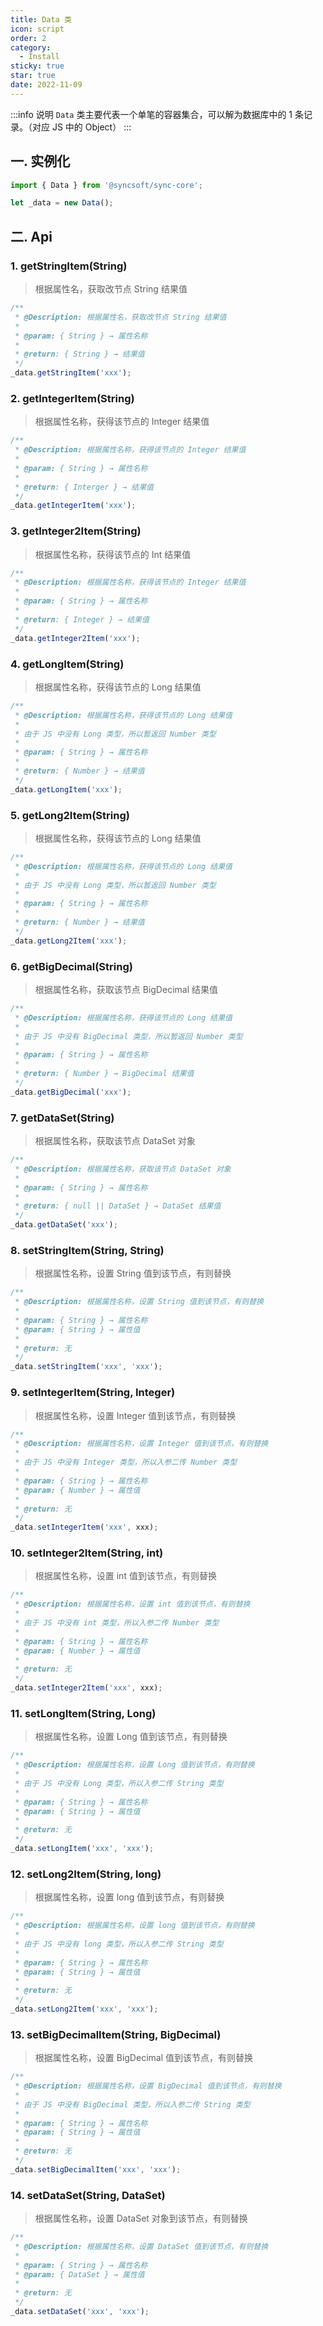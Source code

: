 ```yaml
---
title: Data 类
icon: script
order: 2
category:
  - Install
sticky: true
star: true
date: 2022-11-09
---
```


:::info 说明
`Data` 类主要代表一个单笔的容器集合，可以解为数据库中的 1 条记录。（对应 JS 中的 Object）
:::

## 一. 实例化

```js
import { Data } from '@syncsoft/sync-core';

let _data = new Data();
```

## 二. Api

### 1. getStringItem(String)

> 根据属性名，获取改节点 String 结果值

```js
/**
 * @Description: 根据属性名，获取改节点 String 结果值
 *
 * @param: { String } → 属性名称
 *
 * @return: { String } → 结果值
 */
_data.getStringItem('xxx');
```

### 2. getIntegerItem(String)

> 根据属性名称，获得该节点的 Integer 结果值

```js
/**
 * @Description: 根据属性名称，获得该节点的 Integer 结果值
 *
 * @param: { String } → 属性名称
 *
 * @return: { Interger } → 结果值
 */
_data.getIntegerItem('xxx');
```

### 3. getInteger2Item(String)

> 根据属性名称，获得该节点的 Int 结果值

```js
/**
 * @Description: 根据属性名称，获得该节点的 Integer 结果值
 *
 * @param: { String } → 属性名称
 *
 * @return: { Integer } → 结果值
 */
_data.getInteger2Item('xxx');
```

### 4. getLongItem(String)

> 根据属性名称，获得该节点的 Long 结果值

```js
/**
 * @Description: 根据属性名称，获得该节点的 Long 结果值
 *
 * 由于 JS 中没有 Long 类型，所以暂返回 Number 类型
 *
 * @param: { String } → 属性名称
 *
 * @return: { Number } → 结果值
 */
_data.getLongItem('xxx');
```

### 5. getLong2Item(String)

> 根据属性名称，获得该节点的 Long 结果值

```js
/**
 * @Description: 根据属性名称，获得该节点的 Long 结果值
 * 
 * 由于 JS 中没有 Long 类型，所以暂返回 Number 类型
 *
 * @param: { String } → 属性名称
 *
 * @return: { Number } → 结果值
 */
_data.getLong2Item('xxx');
```

### 6. getBigDecimal(String)

> 根据属性名称，获取该节点 BigDecimal 结果值

```js
/**
 * @Description: 根据属性名称，获得该节点的 Long 结果值
 *
 * 由于 JS 中没有 BigDecimal 类型，所以暂返回 Number 类型
 *
 * @param: { String } → 属性名称
 *
 * @return: { Number } → BigDecimal 结果值
 */
_data.getBigDecimal('xxx');
```

### 7. getDataSet(String)

> 根据属性名称，获取该节点 DataSet 对象

```js
/**
 * @Description: 根据属性名称，获取该节点 DataSet 对象
 *
 * @param: { String } → 属性名称
 *
 * @return: { null || DataSet } → DataSet 结果值
 */
_data.getDataSet('xxx');
```

### 8. setStringItem(String, String)

> 根据属性名称，设置 String 值到该节点，有则替换

```js
/**
 * @Description: 根据属性名称，设置 String 值到该节点，有则替换
 *
 * @param: { String } → 属性名称
 * @param: { String } → 属性值
 *
 * @return: 无
 */
_data.setStringItem('xxx', 'xxx');
```

### 9. setIntegerItem(String, Integer)

> 根据属性名称，设置 Integer  值到该节点，有则替换

```js
/**
 * @Description: 根据属性名称，设置 Integer 值到该节点，有则替换
 *
 * 由于 JS 中没有 Integer 类型，所以入参二传 Number 类型
 *
 * @param: { String } → 属性名称
 * @param: { Number } → 属性值
 *
 * @return: 无
 */
_data.setIntegerItem('xxx', xxx);
```

### 10. setInteger2Item(String, int)

> 根据属性名称，设置 int 值到该节点，有则替换

```js
/**
 * @Description: 根据属性名称，设置 int 值到该节点，有则替换
 *
 * 由于 JS 中没有 int 类型，所以入参二传 Number 类型
 *
 * @param: { String } → 属性名称
 * @param: { Number } → 属性值
 *
 * @return: 无
 */
_data.setInteger2Item('xxx', xxx);
```

### 11. setLongItem(String, Long)

> 根据属性名称，设置 Long 值到该节点，有则替换

```js
/**
 * @Description: 根据属性名称，设置 Long 值到该节点，有则替换
 *
 * 由于 JS 中没有 Long 类型，所以入参二传 String 类型
 *
 * @param: { String } → 属性名称
 * @param: { String } → 属性值
 *
 * @return: 无
 */
_data.setLongItem('xxx', 'xxx');
```

### 12. setLong2Item(String, long)

> 根据属性名称，设置 long 值到该节点，有则替换

```js
/**
 * @Description: 根据属性名称，设置 long 值到该节点，有则替换
 *
 * 由于 JS 中没有 long 类型，所以入参二传 String 类型
 *
 * @param: { String } → 属性名称
 * @param: { String } → 属性值
 *
 * @return: 无
 */
_data.setLong2Item('xxx', 'xxx');
```

### 13. setBigDecimalItem(String, BigDecimal)

> 根据属性名称，设置 BigDecimal 值到该节点，有则替换

```js
/**
 * @Description: 根据属性名称，设置 BigDecimal 值到该节点，有则替换
 *
 * 由于 JS 中没有 BigDecimal 类型，所以入参二传 String 类型
 *
 * @param: { String } → 属性名称
 * @param: { String } → 属性值
 *
 * @return: 无
 */
_data.setBigDecimalItem('xxx', 'xxx');
```

### 14. setDataSet(String, DataSet)

> 根据属性名称，设置 DataSet 对象到该节点，有则替换

```js
/**
 * @Description: 根据属性名称，设置 DataSet 值到该节点，有则替换
 *
 * @param: { String } → 属性名称
 * @param: { DataSet } → 属性值
 *
 * @return: 无
 */
_data.setDataSet('xxx', 'xxx');
```
